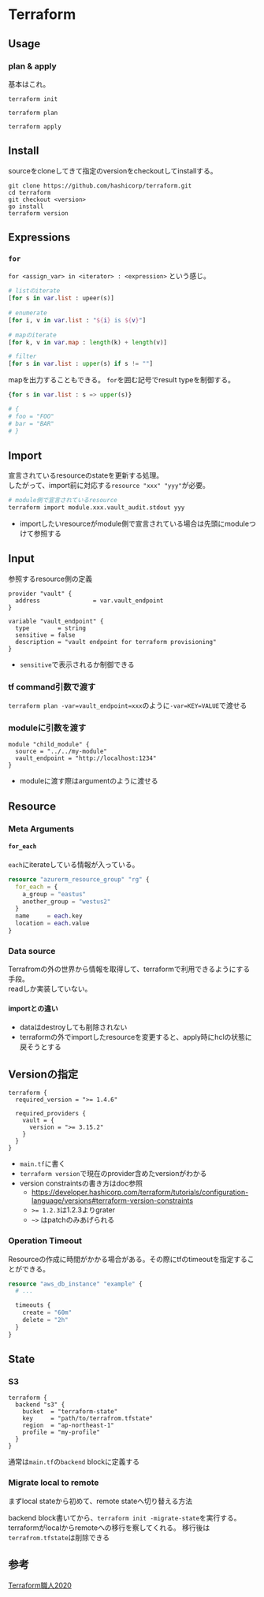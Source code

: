 # Terraform

## Usage

### plan & apply

基本はこれ。

```console
terraform init

terraform plan

terraform apply
```


## Install

sourceをcloneしてきて指定のversionをcheckoutしてinstallする。

```console
git clone https://github.com/hashicorp/terraform.git
cd terraform
git checkout <version>
go install
terraform version
```

## Expressions

### `for`


`for <assign_var> in <iterator> : <expression>` という感じ。

```terraform
# listのiterate
[for s in var.list : upeer(s)]
        
# enumerate        
[for i, v in var.list : "${i} is ${v}"] 
        
# mapのiterate
[for k, v in var.map : length(k) + length(v)]

# filter
[for s in var.list : upper(s) if s != ""]
```

mapを出力することもできる。  `for`を囲む記号でresult typeを制御する。

```terraform
{for s in var.list : s => upper(s)}

# { 
# foo = "FOO"
# bar = "BAR"
# }
```

## Import

宣言されているresourceのstateを更新する処理。  
したがって、import前に対応する`resource "xxx" "yyy"`が必要。

```sh
# module側で宣言されているresource
terraform import module.xxx.vault_audit.stdout yyy
```

* importしたいresourceがmodule側で宣言されている場合は先頭にmoduleつけて参照する

## Input

参照するresource側の定義

```hcl
provider "vault" {
  address               = var.vault_endpoint
}

variable "vault_endpoint" {
  type        = string
  sensitive = false
  description = "vault endpoint for terraform provisioning"
}
```

* `sensitive`で表示されるか制御できる

### tf command引数で渡す

`terraform plan -var=vault_endpoint=xxx`のように`-var=KEY=VALUE`で渡せる

### moduleに引数を渡す

```hcl
module "child_module" {
  source = "../../my-module"
  vault_endpoint = "http://localhost:1234"
}
```

* moduleに渡す際はargumentのように渡せる


## Resource

### Meta Arguments

#### `for_each`

`each`にiterateしている情報が入っている。

```terraform
resource "azurerm_resource_group" "rg" {
  for_each = {
    a_group = "eastus"
    another_group = "westus2"
  }
  name     = each.key
  location = each.value
}
```

### Data source

Terrafromの外の世界から情報を取得して、terraformで利用できるようにする手段。  
readしか実装していない。

#### importとの違い

* dataはdestroyしても削除されない
* terraformの外でimportしたresourceを変更すると、apply時にhclの状態に戻そうとする

## Versionの指定


```hcl
terraform {
  required_version = ">= 1.4.6"

  required_providers {
    vault = {
      version = ">= 3.15.2"  
    }
  }
}
```


* `main.tf`に書く
* `terraform version`で現在のprovider含めたversionがわかる
* version constraintsの書き方はdoc参照
  * https://developer.hashicorp.com/terraform/tutorials/configuration-language/versions#terraform-version-constraints
  * `>= 1.2.3`は1.2.3よりgrater
  * `~>` はpatchのみあげられる


### Operation Timeout

Resourceの作成に時間がかかる場合がある。その際にtfのtimeoutを指定することができる。

```terraform
resource "aws_db_instance" "example" {
  # ...

  timeouts {
    create = "60m"
    delete = "2h"
  }
}
```

## State

### S3

```hcl
terraform {
  backend "s3" {
    bucket  = "terraform-state"
    key     = "path/to/terrafrom.tfstate"
    region  = "ap-northeast-1"
    profile = "my-profile"
  }
}
```

通常は`main.tf`の`backend` blockに定義する

### Migrate local to remote

まずlocal stateから初めて、remote stateへ切り替える方法

backend block書いてから、`terraform init -migrate-state`を実行する。  
terraformがlocalからremoteへの移行を察してくれる。
移行後は`terrafrom.tfstate`は削除できる

## 参考

[Terraform職人2020](https://qiita.com/minamijoyo/items/3a7467f70d145ac03324#terraformlockhcl)

